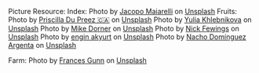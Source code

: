 Picture Resource:
Index:
Photo by <a href="https://unsplash.com/@ja_ma?utm_content=creditCopyText&utm_medium=referral&utm_source=unsplash">Jacopo Maiarelli</a> on <a href="https://unsplash.com/photos/assorted-fruits-at-the-market--gOUx23DNks?utm_content=creditCopyText&utm_medium=referral&utm_source=unsplash">Unsplash</a>
Fruits:
Photo by <a href="https://unsplash.com/@priscilladupreez?utm_content=creditCopyText&utm_medium=referral&utm_source=unsplash">Priscilla Du Preez 🇨🇦</a> on <a href="https://unsplash.com/photos/one-red-apple-CoqJGsFVJtM?utm_content=creditCopyText&utm_medium=referral&utm_source=unsplash">Unsplash</a>
Photo by <a href="https://unsplash.com/@khlebnikovayulia?utm_content=creditCopyText&utm_medium=referral&utm_source=unsplash">Yulia Khlebnikova</a> on <a href="https://unsplash.com/photos/blueberries-in-bowl-and-white-surface-oh5MXKl9OHo?utm_content=creditCopyText&utm_medium=referral&utm_source=unsplash">Unsplash</a>
Photo by <a href="https://unsplash.com/@dorner?utm_content=creditCopyText&utm_medium=referral&utm_source=unsplash">Mike Dorner</a> on <a href="https://unsplash.com/photos/riped-banana-on-pink-surface-sf_1ZDA1YFw?utm_content=creditCopyText&utm_medium=referral&utm_source=unsplash">Unsplash</a>
Photo by <a href="https://unsplash.com/@jannerboy62?utm_content=creditCopyText&utm_medium=referral&utm_source=unsplash">Nick Fewings</a> on <a href="https://unsplash.com/photos/a-pile-of-carrots-sitting-next-to-each-other-d9gDUaDpnes?utm_content=creditCopyText&utm_medium=referral&utm_source=unsplash">Unsplash</a>
Photo by <a href="https://unsplash.com/@enginakyurt?utm_content=creditCopyText&utm_medium=referral&utm_source=unsplash">engin akyurt</a> on <a href="https://unsplash.com/photos/sliced-green-fruit-on-white-surface-jPVcZsxRGJo?utm_content=creditCopyText&utm_medium=referral&utm_source=unsplash">Unsplash</a>
Photo by <a href="https://unsplash.com/@nachoargenta?utm_content=creditCopyText&utm_medium=referral&utm_source=unsplash">Nacho Domínguez Argenta</a> on <a href="https://unsplash.com/photos/grapes-F_ilCik66Hg?utm_content=creditCopyText&utm_medium=referral&utm_source=unsplash">Unsplash</a>

Farm:
Photo by <a href="https://unsplash.com/@francesgunn?utm_content=creditCopyText&utm_medium=referral&utm_source=unsplash">Frances Gunn</a> on <a href="https://unsplash.com/photos/barn-surrounded-by-trees-QcBAZ7VREHQ?utm_content=creditCopyText&utm_medium=referral&utm_source=unsplash">Unsplash</a>
